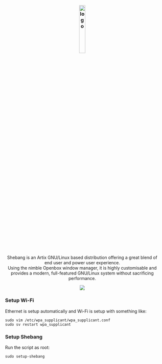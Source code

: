 <h3 align="center"><img src="https://avatars.githubusercontent.com/u/197888720?s=1000" alt="logo" width="20%"></h3>

<p align="center">
    <br>Shebang is an Artix GNU/Linux based distribution offering a great blend of end user and power user experience.
    <br>Using the nimble Openbox window manager, it is highly customisable and provides a modern, full-featured GNU/Linux system without sacrificing performance.
    <p align="center"><a href="https://github.com/sponsors/YurinDoctrine"><img src="https://img.shields.io/static/v1?label=Sponsor&message=%E2%9D%A4&logo=GitHub&color=000000"></a><p>
</p>

### Setup Wi-Fi

Ethernet is setup automatically and Wi-Fi is setup with something like:
```
sudo vim /etc/wpa_supplicant/wpa_supplicant.conf
sudo sv restart wpa_supplicant
```

### Setup Shebang

Run the script as root:
```
sudo setup-shebang
```
